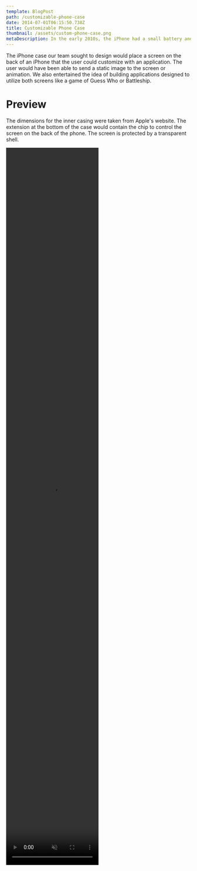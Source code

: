 ```yaml
---
template: BlogPost
path: /customizable-phone-case
date: 2014-07-01T06:15:50.738Z
title: Customizable Phone Case
thumbnail: /assets/custom-phone-case.png
metaDescription: In the early 2010s, the iPhone had a small battery and owners were seeking to protect their phones while customizing the look. The customizable phone case sought to provide a dynamic look and improved battery life for iPhones.
---
```


The iPhone case our team sought to design would place a screen on the back of an iPhone that the user could customize with an application. The user would have been able to send a static image to the screen or animation. We also entertained the idea of building applications designed to utilize both screens like a game of Guess Who or Battleship.

<h1 class="heading">Preview</h1>

The dimensions for the inner casing were taken from Apple's website. The extension at the bottom of the case would contain the chip to control the screen on the back of the phone. The screen is protected by a transparent shell.

<div class="center">
<video src="/assets/phone-case.mp4" width="50%" height="50%" autoplay muted loop>
</div>

